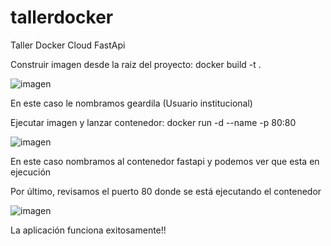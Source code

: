 # tallerdocker
Taller Docker Cloud FastApi

Construir imagen desde la raiz del proyecto:
docker build -t <imagen> .

![imagen](https://github.com/user-attachments/assets/34a9cf22-4e33-4bb7-8772-35fce008e4ae)

En este caso le nombramos geardila (Usuario institucional)


Ejecutar imagen y lanzar contenedor:
docker run -d --name <contenedor> -p 80:80 <imagen>

![imagen](https://github.com/user-attachments/assets/d5bcc3ad-1e81-48de-8cac-084a71685217)

En este caso nombramos al contenedor fastapi y podemos ver que esta en ejecución

Por último, revisamos el puerto 80 donde se está ejecutando el contenedor

![imagen](https://github.com/user-attachments/assets/1852ad33-24e8-43ab-be3b-83823c2a325d)

La aplicación funciona exitosamente!!
